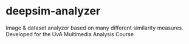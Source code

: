 # deepsim-analyzer
Image &amp; dataset analyzer based on many different similarity measures. Developed for the UvA Multimedia Analysis Course
